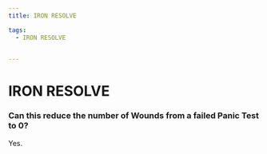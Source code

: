 ```yaml
---
title: IRON RESOLVE

tags:
  - IRON RESOLVE


---
```


# IRON RESOLVE


### Can this reduce the number of Wounds from a failed Panic Test to 0?


Yes.




